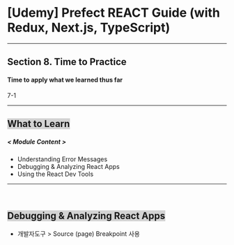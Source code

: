 # [Udemy] Prefect REACT Guide (with Redux, Next.js, TypeScript)

---

## Section 8. Time to Practice 
#### Time to apply what we learned thus far

7-1 

---


## <span style='font-weight:700;background:#D3D3D3'>What to Learn</span>
##### < Module Content >
- Understanding Error Messages 
- Debugging & Analyzing React Apps
- Using the React Dev Tools 
---

<br>

## <span style='font-weight:700;background:#D3D3D3'>Debugging & Analyzing React Apps</span>
* 개발자도구 > Source (page) 
    Breakpoint 사용
